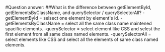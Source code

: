 #Question answer: 
##What is the difference between getElementById, getElementsByClassName, and querySelector / querySelectorAll?
-getElementById = selsect one element by element's id.
-getElementsByClassName = select all the same class name maintened spacific elements. 
-querySelector = select element like CSS and selest the first element from all same class named elements. 
-querySelectorAll = select elements like CSS and select all the elements of same class named elements. 

